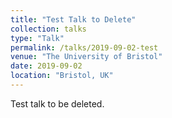 ```yaml
---
title: "Test Talk to Delete"
collection: talks
type: "Talk"
permalink: /talks/2019-09-02-test
venue: "The University of Bristol"
date: 2019-09-02
location: "Bristol, UK"
---
```


Test talk to be deleted.
